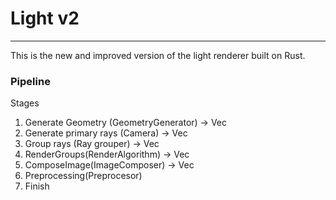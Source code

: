 # Light v2

---

This is the new and improved version of the light renderer built on Rust.

### Pipeline

Stages

1. Generate Geometry (GeometryGenerator) -> Vec<Solid>
1. Generate primary rays (Camera) -> Vec<PrimaryRay>
1. Group rays (Ray grouper) -> Vec<RayGroup>
1. RenderGroups(RenderAlgorithm) -> Vec<RayGroupResults>
1. ComposeImage(ImageComposer) -> Vec<Color>
1. Preprocessing(Preprocesor)
1. Finish
